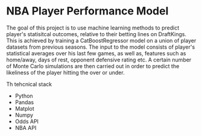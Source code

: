 # NBA Player Performance Model

The goal of this project is to use machine learning methods to predict player's statisitcal outcomes, relative to their betting lines on DraftKings. This is achieved by training a CatBoostRegressor model on a union of player datasets from previous seasons. The input to the model consists of player's statistical averages over his last few games, as well as, features such as home/away, days of rest, opponent defensive rating etc. A certain number of Monte Carlo simulations are then carried out in order to predict the likeliness of the player hitting the over or under.

Th tehcnical stack
- Python
- Pandas
- Matplot
- Numpy
- Odds API
- NBA API 
